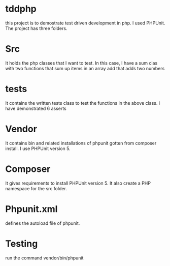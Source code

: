 # tddphp
this project is to demostrate test driven development in php. I used PHPUnit. 
The project has three folders.

# Src
It holds the php classes that I want to test. In this case, I have a sum clas with two functions that sum up items in an array add that adds two numbers

# tests
It contains the written tests class to test the functions in the above class. i have demonstrated 6 asserts

# Vendor
It contains bin and related installations of phpunit gotten from composer install. I use PHPUnit version 5.

# Composer
It gives requirements to install PHPUnit version 5. It also create a PHP namespace for the src folder. 

# Phpunit.xml
defines the autoload file of phpunit.

# Testing
run the command  vendor/bin/phpunit
